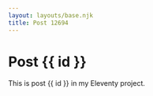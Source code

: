 ```yaml
---
layout: layouts/base.njk
title: Post 12694
---
```


# Post {{ id }}

This is post {{ id }} in my Eleventy project.

